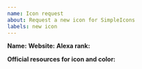 ```yaml
---
name: Icon request
about: Request a new icon for SimpleIcons
labels: new icon
---
```


<!--
  We won't add non-brand icons or anything related to illegal services.
  If in doubt, open an issue and we'll have a look.

  Before opening a new issue please search for duplicate or closed
  issues or PRs. If you find one for the brand your requesting then
  leave a comment on it or add a reaction to the original post.

  When requesting a new icon please provide the following information:
-->
**Name:**
**Website:**
**Alexa rank:**
  <!-- The Alexa rank can be retrieved at https://www.alexa.com/siteinfo/
       Please see our contributing guidelines at
       https://github.com/simple-icons/simple-icons/blob/develop/CONTRIBUTING.md
       for more details on how we assess a brand's popularity. -->

**Official resources for icon and color:**
  <!-- for example media kits, brand guidelines, SVG files, ...) -->
